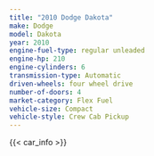 ```yaml
---
title: "2010 Dodge Dakota"
make: Dodge
model: Dakota
year: 2010
engine-fuel-type: regular unleaded
engine-hp: 210
engine-cylinders: 6
transmission-type: Automatic
driven-wheels: four wheel drive
number-of-doors: 4
market-category: Flex Fuel
vehicle-size: Compact
vehicle-style: Crew Cab Pickup
---
```


{{< car_info >}}

